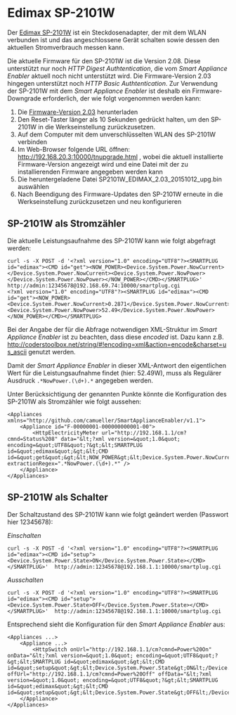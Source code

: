 # Edimax SP-2101W

Der [Edimax SP-2101W](http://www.edimax-de.eu/edimax/merchandise/merchandise_detail/data/edimax/de/home_automation_smart_plug/sp-2101w) ist ein Steckdosenadapter, der mit dem WLAN verbunden ist und das angeschlossene Gerät schalten sowie dessen den aktuellen Stromverbrauch messen kann.

Die aktuelle Firmware für den SP-2101W ist die Version 2.08. Diese unterstützt nur noch _HTTP Digest Authtentication_, die vom *Smart Appliance Enabler* aktuell noch nicht unterstützt wird. Die Firmware-Version 2.03 hingegen unterstützt noch _HTTP Basic Authtentication_. Zur Verwendung der SP-2101W mit dem *Smart Appliance Enabler* ist deshalb ein Firmware-Downgrade erforderlich, der wie folgt vorgenommen werden kann:

1. Die [Firmware-Version 2.03](https://www.dropbox.com/s/zgqvl3ipryss34f/SP2101W_EDIMAX_2.03_20151012_upg.bin?dl=0) herunterladen
1. Den Reset-Taster länger als 10 Sekunden gedrückt halten, um den SP-2101W in die Werkseinstellung zurückzusetzen.
1. Auf dem Computer mit dem unverschlüsselten WLAN des SP-2101W verbinden
1. Im Web-Browser folgende URL öffnen: http://192.168.20.3:10000/tnupgrade.html , wobei die aktuell installierte Firmware-Version angezeigt wird und eine Datei mit der zu installierenden Firmware angegeben werden kann
1. Die heruntergeladene Datei SP2101W_EDIMAX_2.03_20151012_upg.bin auswählen
1. Nach Beendigung des Firmware-Updates den SP-2101W erneute in die Werkseinstellung zurückzusetzen und neu konfigurieren

## SP-2101W als Stromzähler
Die aktuelle Leistungsaufnahme des SP-2101W kann wie folgt abgefragt werden:
```
curl -s -X POST -d '<?xml version="1.0" encoding="UTF8"?><SMARTPLUG id="edimax"><CMD id="get"><NOW_POWER><Device.System.Power.NowCurrent></Device.System.Power.NowCurrent><Device.System.Power.NowPower></Device.System.Power.NowPower></NOW_POWER></CMD></SMARTPLUG>' http://admin:12345678@192.168.69.74:10000/smartplug.cgi
<?xml version="1.0" encoding="UTF8"?><SMARTPLUG id="edimax"><CMD id="get"><NOW_POWER><Device.System.Power.NowCurrent>0.2871</Device.System.Power.NowCurrent><Device.System.Power.NowPower>52.49</Device.System.Power.NowPower></NOW_POWER></CMD></SMARTPLUG>
```
Bei der Angabe der für die Abfrage notwendigen XML-Struktur im *Smart Appliance Enabler* ist zu beachten, dass diese _encoded_ ist. Dazu kann z.B. http://coderstoolbox.net/string/#!encoding=xml&action=encode&charset=us_ascii genutzt werden.

Damit der *Smart Appliance Enabler* in dieser XML-Antwort den eigentlichen Wert für die Leistungsaufnahme findet (hier: 52.49W), muss als Regulärer Ausdruck ```.*NowPower.(\d+).*``` angegeben werden.

Unter Berücksichtigung der genannten Punkte könnte die Konfiguration des SP-2101W als Stromzähler wie folgt aussehen:
```
<Appliances xmlns="http://github.com/camueller/SmartApplianceEnabler/v1.1">
    <Appliance id="F-00000001-000000000001-00">
        <HttpElectricityMeter url="http://192.168.1.1/cm?cmnd=Status%208" data="&lt;?xml version=&quot;1.0&quot; encoding=&quot;UTF8&quot;?&gt;&lt;SMARTPLUG id=&quot;edimax&quot;&gt;&lt;CMD id=&quot;get&quot;&gt;&lt;NOW_POWER&gt;&lt;Device.System.Power.NowCurrent&gt;&lt;/Device.System.Power.NowCurrent&gt;&lt;Device.System.Power.NowPower&gt;&lt;/Device.System.Power.NowPower&gt;&lt;/NOW_POWER&gt;&lt;/CMD&gt;&lt;/SMARTPLUG&gt;" extractionRegex=".*NowPower.(\d+).*" />
    </Appliance>
</Appliances>
```
## SP-2101W als Schalter
Der Schaltzustand des SP-2101W kann wie folgt geändert werden (Passwort hier 12345678):

_Einschalten_
```
curl -s -X POST -d '<?xml version="1.0" encoding="UTF8"?><SMARTPLUG id="edimax"><CMD id="setup"><Device.System.Power.State>ON</Device.System.Power.State></CMD></SMARTPLUG>'  http://admin:12345678@192.168.1.1:10000/smartplug.cgi
```

_Ausschalten_
```
curl -s -X POST -d '<?xml version="1.0" encoding="UTF8"?><SMARTPLUG id="edimax"><CMD id="setup"><Device.System.Power.State>OFF</Device.System.Power.State></CMD></SMARTPLUG>'  http://admin:12345678@192.168.1.1:10000/smartplug.cgi
```

Entsprechend sieht die Konfiguration für den *Smart Appliance Enabler* aus:
```
<Appliances ...>
    <Appliance ...>
        <HttpSwitch onUrl="http://192.168.1.1/cm?cmnd=Power%20On" onData="&lt;?xml version=&quot;1.0&quot; encoding=&quot;UTF8&quot;?&gt;&lt;SMARTPLUG id=&quot;edimax&quot;&gt;&lt;CMD id=&quot;setup&quot;&gt;&lt;Device.System.Power.State&gt;ON&lt;/Device.System.Power.State&gt;&lt;/CMD&gt;&lt;/SMARTPLUG&gt;" offUrl="http://192.168.1.1/cm?cmnd=Power%20Off" offData="&lt;?xml version=&quot;1.0&quot; encoding=&quot;UTF8&quot;?&gt;&lt;SMARTPLUG id=&quot;edimax&quot;&gt;&lt;CMD id=&quot;setup&quot;&gt;&lt;Device.System.Power.State&gt;OFF&lt;/Device.System.Power.State&gt;&lt;/CMD&gt;&lt;/SMARTPLUG&gt;"/>
    </Appliance>
</Appliances>
```
